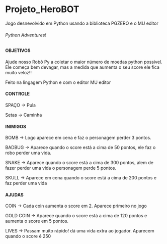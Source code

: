 # Projeto_HeroBOT
 Jogo desnevolvido em Python usando a biblioteca PGZERO e o MU editor


 ###### Python Adventures! ######

#### OBJETIVOS
Ajude nosso Robô Py a coletar o maior número de moedas python possivel.
Ele começa bem devagar, mas a medida que aumenta o seu score ele fica muito veloz!!

Feito na lingagem Python e com o editor MU editor


#### CONTROLE

SPAÇO -> Pula

Setas -> Caminha



#### INIMIGOS

BOMB -> Logo aparece em cena e faz o personagem perder 3 pontos.

BADBUG -> Aparece quando o score está a cima de 50 pontos, ele faz o robo perder uma vida.

SNAKE -> Aparece quando o score está a cima de 300 pontos, alem de fazer perder uma vida o personagem perde 5 pontos.

SKULL -> Aparece em cena quando o score está a cima de 200 pontos e faz perder uma vida


#### AJUDAS

COIN -> Cada coin aumenta o score em 2. Aparece primeiro no jogo

GOLD COIN -> Aparece quando o score está a cima de 120 pontos e aumenta o score em 5 pontos.

LIVES ->  Passam muito rápido! dá uma vida extra ao jogador. Aparecem quando o score é 250




